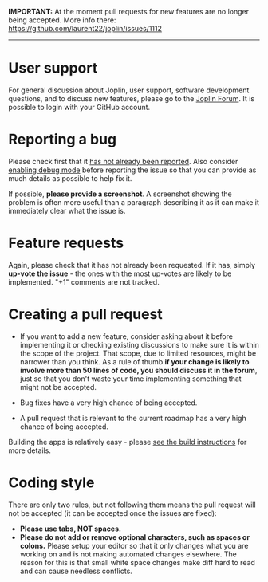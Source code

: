 **IMPORTANT:** At the moment pull requests for new features are no longer being accepted. More info there: https://github.com/laurent22/joplin/issues/1112

* * *

# User support

For general discussion about Joplin, user support, software development questions, and to discuss new features, please go to the [Joplin Forum](https://discourse.joplin.cozic.net/). It is possible to login with your GitHub account.

# Reporting a bug

Please check first that it [has not already been reported](https://github.com/laurent22/joplin/issues?utf8=%E2%9C%93&q=is%3Aissue). Also consider [enabling debug mode](https://github.com/laurent22/joplin/blob/master/readme/debugging.md) before reporting the issue so that you can provide as much details as possible to help fix it.

If possible, **please provide a screenshot**. A screenshot showing the problem is often more useful than a paragraph describing it as it can make it immediately clear what the issue is.

# Feature requests

Again, please check that it has not already been requested. If it has, simply **up-vote the issue** - the ones with the most up-votes are likely to be implemented. "+1" comments are not tracked.

# Creating a pull request

- If you want to add a new feature, consider asking about it before implementing it or checking existing discussions to make sure it is within the scope of the project. That scope, due to limited resources, might be narrower than you think. As a rule of thumb **if your change is likely to involve more than 50 lines of code, you should discuss it in the forum**, just so that you don't waste your time implementing something that might not be accepted.

- Bug fixes have a very high chance of being accepted.

- A pull request that is relevant to the current roadmap has a very high chance of being accepted.

Building the apps is relatively easy - please [see the build instructions](https://github.com/laurent22/joplin/blob/master/BUILD.md) for more details.

# Coding style

There are only two rules, but not following them means the pull request will not be accepted (it can be accepted once the issues are fixed):

- **Please use tabs, NOT spaces.**
- **Please do not add or remove optional characters, such as spaces or colons.** Please setup your editor so that it only changes what you are working on and is not making automated changes elsewhere. The reason for this is that small white space changes make diff hard to read and can cause needless conflicts.
